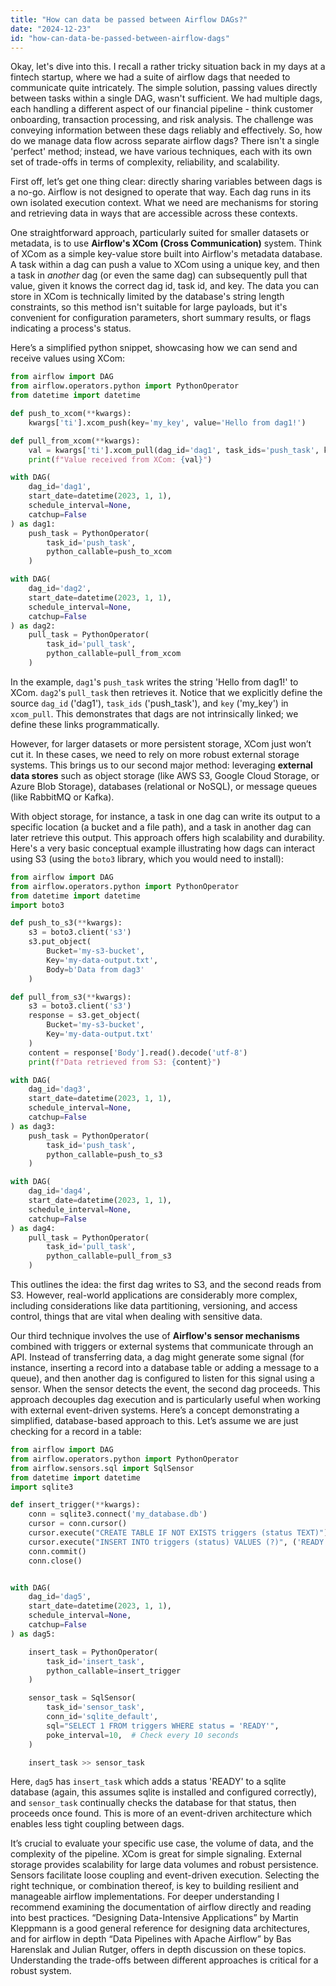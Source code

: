 ```yaml
---
title: "How can data be passed between Airflow DAGs?"
date: "2024-12-23"
id: "how-can-data-be-passed-between-airflow-dags"
---
```


Okay, let's dive into this. I recall a rather tricky situation back in my days at a fintech startup, where we had a suite of airflow dags that needed to communicate quite intricately. The simple solution, passing values directly between tasks within a single DAG, wasn't sufficient. We had multiple dags, each handling a different aspect of our financial pipeline - think customer onboarding, transaction processing, and risk analysis. The challenge was conveying information between these dags reliably and effectively. So, how do we manage data flow across separate airflow dags? There isn't a single 'perfect' method; instead, we have various techniques, each with its own set of trade-offs in terms of complexity, reliability, and scalability.

First off, let’s get one thing clear: directly sharing variables between dags is a no-go. Airflow is not designed to operate that way. Each dag runs in its own isolated execution context. What we need are mechanisms for storing and retrieving data in ways that are accessible across these contexts.

One straightforward approach, particularly suited for smaller datasets or metadata, is to use **Airflow's XCom (Cross Communication)** system. Think of XCom as a simple key-value store built into Airflow's metadata database. A task within a dag can push a value to XCom using a unique key, and then a task in *another* dag (or even the same dag) can subsequently pull that value, given it knows the correct dag id, task id, and key. The data you can store in XCom is technically limited by the database's string length constraints, so this method isn't suitable for large payloads, but it's convenient for configuration parameters, short summary results, or flags indicating a process's status.

Here’s a simplified python snippet, showcasing how we can send and receive values using XCom:

```python
from airflow import DAG
from airflow.operators.python import PythonOperator
from datetime import datetime

def push_to_xcom(**kwargs):
    kwargs['ti'].xcom_push(key='my_key', value='Hello from dag1!')

def pull_from_xcom(**kwargs):
    val = kwargs['ti'].xcom_pull(dag_id='dag1', task_ids='push_task', key='my_key')
    print(f"Value received from XCom: {val}")

with DAG(
    dag_id='dag1',
    start_date=datetime(2023, 1, 1),
    schedule_interval=None,
    catchup=False
) as dag1:
    push_task = PythonOperator(
        task_id='push_task',
        python_callable=push_to_xcom
    )

with DAG(
    dag_id='dag2',
    start_date=datetime(2023, 1, 1),
    schedule_interval=None,
    catchup=False
) as dag2:
    pull_task = PythonOperator(
        task_id='pull_task',
        python_callable=pull_from_xcom
    )
```

In the example, `dag1`'s `push_task` writes the string 'Hello from dag1!' to XCom. `dag2`'s `pull_task` then retrieves it. Notice that we explicitly define the source `dag_id` ('dag1'), `task_ids` ('push_task'), and `key` ('my_key') in `xcom_pull`. This demonstrates that dags are not intrinsically linked; we define these links programmatically.

However, for larger datasets or more persistent storage, XCom just won’t cut it. In these cases, we need to rely on more robust external storage systems. This brings us to our second major method: leveraging **external data stores** such as object storage (like AWS S3, Google Cloud Storage, or Azure Blob Storage), databases (relational or NoSQL), or message queues (like RabbitMQ or Kafka).

With object storage, for instance, a task in one dag can write its output to a specific location (a bucket and a file path), and a task in another dag can later retrieve this output. This approach offers high scalability and durability. Here's a very basic conceptual example illustrating how dags can interact using S3 (using the `boto3` library, which you would need to install):

```python
from airflow import DAG
from airflow.operators.python import PythonOperator
from datetime import datetime
import boto3

def push_to_s3(**kwargs):
    s3 = boto3.client('s3')
    s3.put_object(
        Bucket='my-s3-bucket',
        Key='my-data-output.txt',
        Body=b'Data from dag3'
    )

def pull_from_s3(**kwargs):
    s3 = boto3.client('s3')
    response = s3.get_object(
        Bucket='my-s3-bucket',
        Key='my-data-output.txt'
    )
    content = response['Body'].read().decode('utf-8')
    print(f"Data retrieved from S3: {content}")

with DAG(
    dag_id='dag3',
    start_date=datetime(2023, 1, 1),
    schedule_interval=None,
    catchup=False
) as dag3:
    push_task = PythonOperator(
        task_id='push_task',
        python_callable=push_to_s3
    )

with DAG(
    dag_id='dag4',
    start_date=datetime(2023, 1, 1),
    schedule_interval=None,
    catchup=False
) as dag4:
    pull_task = PythonOperator(
        task_id='pull_task',
        python_callable=pull_from_s3
    )
```

This outlines the idea: the first dag writes to S3, and the second reads from S3. However, real-world applications are considerably more complex, including considerations like data partitioning, versioning, and access control, things that are vital when dealing with sensitive data.

Our third technique involves the use of **Airflow's sensor mechanisms** combined with triggers or external systems that communicate through an API. Instead of transferring data, a dag might generate some signal (for instance, inserting a record into a database table or adding a message to a queue), and then another dag is configured to listen for this signal using a sensor. When the sensor detects the event, the second dag proceeds. This approach decouples dag execution and is particularly useful when working with external event-driven systems. Here’s a concept demonstrating a simplified, database-based approach to this. Let’s assume we are just checking for a record in a table:

```python
from airflow import DAG
from airflow.operators.python import PythonOperator
from airflow.sensors.sql import SqlSensor
from datetime import datetime
import sqlite3

def insert_trigger(**kwargs):
    conn = sqlite3.connect('my_database.db')
    cursor = conn.cursor()
    cursor.execute("CREATE TABLE IF NOT EXISTS triggers (status TEXT)")
    cursor.execute("INSERT INTO triggers (status) VALUES (?)", ('READY',))
    conn.commit()
    conn.close()


with DAG(
    dag_id='dag5',
    start_date=datetime(2023, 1, 1),
    schedule_interval=None,
    catchup=False
) as dag5:

    insert_task = PythonOperator(
        task_id='insert_task',
        python_callable=insert_trigger
    )

    sensor_task = SqlSensor(
        task_id='sensor_task',
        conn_id='sqlite_default',
        sql="SELECT 1 FROM triggers WHERE status = 'READY'",
        poke_interval=10,  # Check every 10 seconds
    )

    insert_task >> sensor_task
```

Here, `dag5` has `insert_task` which adds a status 'READY' to a sqlite database (again, this assumes sqlite is installed and configured correctly), and `sensor_task` continually checks the database for that status, then proceeds once found. This is more of an event-driven architecture which enables less tight coupling between dags.

It’s crucial to evaluate your specific use case, the volume of data, and the complexity of the pipeline. XCom is great for simple signaling. External storage provides scalability for large data volumes and robust persistence. Sensors facilitate loose coupling and event-driven execution. Selecting the right technique, or combination thereof, is key to building resilient and manageable airflow implementations. For deeper understanding I recommend examining the documentation of airflow directly and reading into best practices. “Designing Data-Intensive Applications” by Martin Kleppmann is a good general reference for designing data architectures, and for airflow in depth “Data Pipelines with Apache Airflow” by Bas Harenslak and Julian Rutger, offers in depth discussion on these topics. Understanding the trade-offs between different approaches is critical for a robust system.
